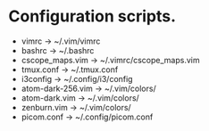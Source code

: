 # Configuration scripts.
* vimrc                 -> ~/.vim/vimrc
* bashrc                -> ~/.bashrc
* cscope_maps.vim       -> ~/.vimrc/cscope_maps.vim
* tmux.conf             -> ~/.tmux.conf
* i3config              -> ~/.config/i3/config
* atom-dark-256.vim     -> ~/.vim/colors/
* atom-dark.vim         -> ~/.vim/colors/
* zenburn.vim           -> ~/.vim/colors/
* picom.conf            -> ~/.config/picom.conf
